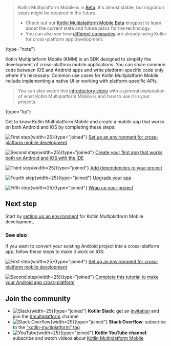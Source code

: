 [//]: # (title: Kotlin 多平台移动端入门)
[//]: # (description: Simplify cross-platform app development with Kotlin Multiplatform Mobile. Create a single codebase
for the business logic of your iOS and Android apps.)

> Kotlin Multiplatform Mobile is in [Beta](components-stability.md). It's almost stable, but migration steps might be
> required in the future.
>
> * Check out our [Kotlin Multiplatform Mobile Beta](https://blog.jetbrains.com/kotlin/2022/10/kmm-beta) blogpost
> to learn about the current state and future plans for the technology.
> * You can also see how [different companies](https://kotlinlang.org/lp/mobile/case-studies) are already using Kotlin for
> cross-platform app development.
>
{type="note"}

Kotlin Multiplatform Mobile (KMM) is an SDK designed to simplify the development of cross-platform mobile applications.
You can share common code between iOS and Android apps and write platform-specific code only where it's necessary.
Common use cases for Kotlin Multiplatform Mobile include implementing a native UI or working with platform-specific APIs.

> You can also watch this [introductory video](https://www.youtube.com/watch?v=GcqFhoUuNNI) with a general explanation of
> what Kotlin Multiplatform Mobile is and how to use it in your projects.
>
{type="tip"}

Get to know Kotlin Multiplatform Mobile and create a mobile app that works on both Android and iOS by completing these steps:

![First step](icon-1.svg){width=25}{type="joined"} [Set up an environment for cross-platform mobile development](multiplatform-mobile-setup.md)

![Second step](icon-2.svg){width=25}{type="joined"} [Create your first app that works both on Android and iOS with the IDE](multiplatform-mobile-create-first-app.md)

![Third step](icon-3.svg){width=25}{type="joined"} [Add dependencies to your project](multiplatform-mobile-dependencies.md)

![Fourth step](icon-4.svg){width=25}{type="joined"} [Upgrade your app](multiplatform-mobile-upgrade-app.md)

![Fifth step](icon-5.svg){width=25}{type="joined"} [Wrap up your project](multiplatform-mobile-wrap-up.md)

## Next step

Start by [setting up an environment](multiplatform-mobile-setup.md) for Kotlin Multiplatform Mobile development.

### See also

If you want to convert your existing Android project into a cross-platform app, follow these steps to make it work on iOS:

![First step](icon-1.svg){width=25}{type="joined"} [Set up an environment for cross-platform mobile development](multiplatform-mobile-setup.md)

![Second step](icon-2.svg){width=25}{type="joined"} [Complete this tutorial to make your Android app cross-platform](multiplatform-mobile-integrate-in-existing-app.md)

## Join the community

* ![Slack](slack.svg){width=25}{type="joined"} **Kotlin Slack**: get an [invitation](https://surveys.jetbrains.com/s3/kotlin-slack-sign-up) and join the [#multiplatform](https://kotlinlang.slack.com/archives/C3PQML5NU) channel
* ![Stack Overflow](stackoverflow.svg){width=25}{type="joined"} **Stack Overflow**: subscribe to the ["kotlin-multiplatform" tag](https://stackoverflow.com/questions/tagged/kotlin-multiplatform)
* ![YouTube](youtube.svg){width=25}{type="joined"} **Kotlin YouTube channel**: subscribe and watch videos about [Kotlin Multiplatform Mobile](https://www.youtube.com/playlist?list=PLlFc5cFwUnmy_oVc9YQzjasSNoAk4hk_C)